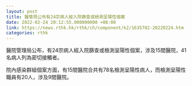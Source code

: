 ```yaml
---
layout: post
title: 醫管局公布有24宗病人經入院篩查或檢測呈陽性個案
date: 2022-02-24 20:12:55.000000000 +08:00
link: https://news.rthk.hk/rthk/ch/component/k2/1635702-20220224.htm
categories: rthk
---
```


醫院管理局公布，有24宗病人經入院篩查或檢測呈陽性個案，涉及15間醫院，41名病人列為密切接觸者。

院內感染群組個案方面，有15間醫院合共有78名檢測呈陽性病人，而檢測呈陽性職員有20人，涉及9間醫院。
